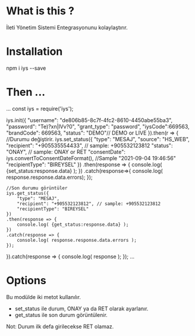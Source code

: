 # What is this ?
İleti Yönetim Sistemi Entegrasyonunu kolaylaştırır.

# Installation
npm i iys --save

# Then ...

...
const iys = require('iys');

iys.init({
    "username": "de806b85-8c7f-4fc2-8610-4450abe55ba3",
    "password": "Te)?xn|lVv?0",
    "grant_type": "password",
    "iysCode":669563,
    "brandCode": 669563,
    "status": "DEMO"// DEMO or LIVE
}).then(r => {
    //Durumu değiştirir.
    iys.set_status({
        "type": "MESAJ",
        "source": "HS_WEB",
        "recipient": "+905535554433", // sample: +905532123812
        "status": "ONAY", // sample: ONAY or RET
        "consentDate": iys.convertToConsentDateFormat(), //Sample "2021-09-04 19:46:56"
        "recipientType": "BIREYSEL"
    })
    .then(response => {
        console.log( {set_status:response.data} );
    })
    .catch(response=>{
        console.log( response.response.data.errors);
    });

    //Son durumu görüntüler
    iys.get_status({
        "type": "MESAJ",
        "recipient": "+905532123812", // sample: +905532123812
        "recipientType": "BIREYSEL"
    }) 
    .then(response => {
        console.log( {get_status:response.data} );
    })
    .catch(response => {
        console.log( response.response.data.errors );
    });
}).catch(response => {
    console.log( response );
});
...

# Options

Bu modülde iki metot kullanılır.

* set_status ile durum, ONAY ya da RET olarak ayarlanır.
* get_status ile son durum görüntülenir.


Not: Durum ilk defa girilecekse RET olamaz.
